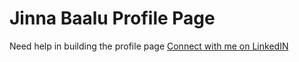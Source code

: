 # Jinna Baalu Profile Page

Need help in building the profile page [Connect with me on LinkedIN](https://www.linkedin.com/in/jinnabaalu/)
